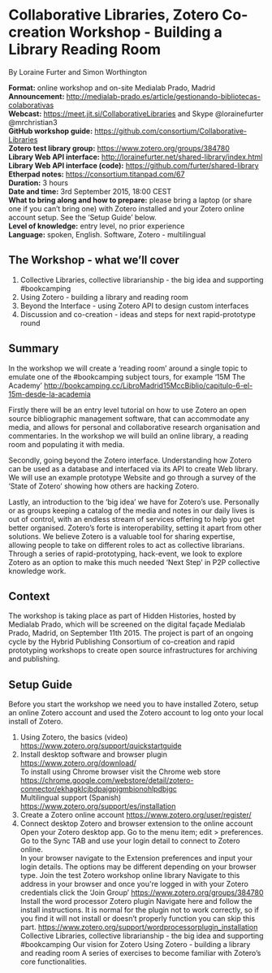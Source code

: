 # Collaborative Libraries, Zotero Co-creation Workshop - Building a Library Reading Room 

By Loraine Furter and Simon Worthington 

**Format:** online workshop and on-site Medialab Prado, Madrid  
**Announcement:** http://medialab-prado.es/article/gestionando-bibliotecas-colaborativas  
**Webcast:** https://meet.jit.si/CollaborativeLibraries and Skype @lorainefurter @mrchristian3  
**GitHub workshop guide:** https://github.com/consortium/Collaborative-Libraries  
**Zotero test library group:** https://www.zotero.org/groups/384780  
**Library Web API interface:** http://lorainefurter.net/shared-library/index.html  
**Library Web API interface (code):** https://github.com/furter/shared-library  
**Etherpad notes:** https://consortium.titanpad.com/67  
**Duration:** 3 hours  
**Date and time:** 3rd September 2015, 18:00 CEST  
**What to bring along and how to prepare:** please bring a laptop (or share one if you can’t bring one) with Zotero installed and your Zotero online account setup. See the ‘Setup Guide’ below.  
**Level of knowledge:** entry level, no prior experience  
**Language:** spoken, English. Software, Zotero - multilingual  

## The Workshop - what we’ll cover 

1. Collective Libraries, collective librarianship - the big idea and supporting #bookcamping 
2. Using Zotero - building a library and reading room 
3. Beyond the Interface - using Zotero API to design custom interfaces 
4. Discussion and co-creation - ideas and steps for next rapid-prototype round 

## Summary 

In the workshop we will create a ‘reading room’ around a single topic to emulate one of the #bookcamping subject tours, for example ‘15M The Academy’ http://bookcamping.cc/LibroMadrid15MccBiblio/capitulo-6-el-15m-desde-la-academia 

Firstly there will be an entry level tutorial on how to use Zotero an open source bibliographic management software, that can accommodate any media, and allows for personal and collaborative research organisation and commentaries. In the workshop we will build an online library, a reading room and populating it with media.

Secondly, going beyond the Zotero interface. Understanding how Zotero can be used as a database and interfaced via its API to create Web library. We will use an example prototype Website and go through a survey of the ‘State of Zotero’ showing how others are hacking Zotero. 

Lastly, an introduction to the ‘big idea’ we have for Zotero’s use. Personally or as groups keeping a catalog of the media and notes in our daily lives is out of control, with an endless stream of services offering to help you get better organised. Zotero’s forte is interoperability, setting it apart from other solutions. We believe Zotero is a valuable tool for sharing expertise, allowing people to take on different roles to act as collective librarians. Through a series of rapid-prototyping, hack-event, we look to explore Zotero as an option to make this much needed ‘Next Step’ in P2P collective knowledge work. 

## Context 

The workshop is taking place as part of Hidden Histories, hosted by Medialab Prado, which will be screened on the digital façade Medialab Prado, Madrid, on September 11th 2015. The project is part of an ongoing cycle by the Hybrid Publishing Consortium of co-creation and rapid prototyping workshops to create open source infrastructures for archiving and publishing.

## Setup Guide 

Before you start the workshop we need you to have installed Zotero, setup an online Zotero account and used the Zotero account to log onto your local install of Zotero. 

1. Using Zotero, the basics (video) https://www.zotero.org/support/quickstartguide 
2. Install desktop software and browser plugin https://www.zotero.org/download/  
To install using Chrome browser visit the Chrome web store https://chrome.google.com/webstore/detail/zotero-connector/ekhagklcjbdpajgpjgmbionohlpdbjgc  
Multilingual support (Spanish) https://www.zotero.org/support/es/installation 
4. Create a Zotero online account https://www.zotero.org/user/register/ 
5. Connect desktop Zotero and browser extension to the online account  
Open your Zotero desktop app. Go to the menu item; edit > preferences. Go to the Sync TAB and use your login detail to connect to Zotero online.  
In your browser navigate to the Extension preferences and input your login details. The options may be different depending on your browser type. Join the test Zotero workshop online library Navigate to this address in your browser and once you're logged in with your Zotero credentials click the ‘Join Group’ https://www.zotero.org/groups/384780 Install the word processor Zotero plugin Navigate here and follow the install instructions. It is normal for the plugin not to work correctly, so if you find it will not install or doesn’t properly function you can skip this part. https://www.zotero.org/support/wordprocessorplugin_installation Collective Libraries, collective librarianship - the big idea and supporting #bookcamping Our vision for Zotero Using Zotero - building a library and reading room A series of exercises to become familiar with Zotero’s core functionalities.
